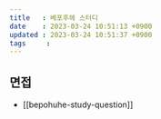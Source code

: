 ```yaml
---
title   : 베포후헤 스터디
date    : 2023-03-24 10:51:13 +0900
updated : 2023-03-24 10:51:37 +0900
tags     : 
---
```

## 면접
- [[bepohuhe-study-question]]
